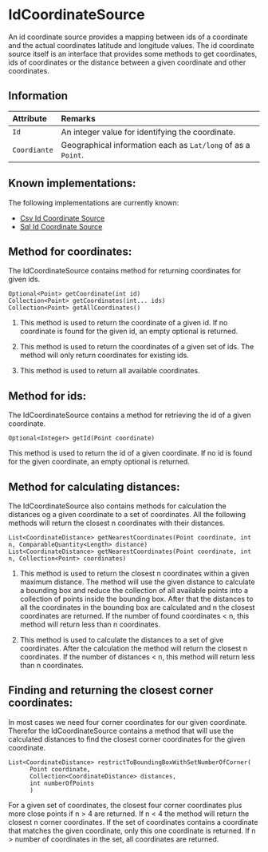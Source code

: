 # IdCoordinateSource
An id coordinate source provides a mapping between ids of a coordinate and the actual coordinates
latitude and longitude values. The id coordinate source itself is an interface that provides some
methods to get coordinates, ids of coordinates or the distance between a given coordinate and other
coordinates.


## Information

| Attribute    | Remarks                                                      |
|:-------------|:-------------------------------------------------------------|
| `Id`         | An integer value for identifying the coordinate.             |
| `Coordiante` | Geographical information each as `Lat/long` of as a `Point`. |



## Known implementations:
The following implementations are currently known:

- [Csv Id Coordinate Source](/io/csvfiles)
- [Sql Id Coordinate Source](/io/sql)


## Method for coordinates:
The IdCoordinateSource contains method for returning coordinates for given ids.

    Optional<Point> getCoordinate(int id)
    Collection<Point> getCoordinates(int... ids)
    Collection<Point> getAllCoordinates()

1. This method is used to return the coordinate of a given id. If no coordinate is found for
the given id, an empty optional is returned.

2. This method is used to return the coordinates of a given set of ids. The method will only return
coordinates for existing ids.

3. This method is used to return all available coordinates.


## Method for ids:

The IdCoordinateSource contains a method for retrieving the id of a given coordinate.

    Optional<Integer> getId(Point coordinate)

This method is used to return the id of a given coordinate. If no id is found for the given
coordinate, an empty optional is returned.


## Method for calculating distances:
The IdCoordinateSource also contains methods for calculation the distances og a given coordinate 
to a set of coordinates. All the following methods will return the closest n coordinates with their 
distances.

    List<CoordinateDistance> getNearestCoordinates(Point coordinate, int n, ComparableQuantity<Length> distance)
    List<CoordinateDistance> getNearestCoordinates(Point coordinate, int n, Collection<Point> coordinates)


1. This method is used to return the closest n coordinates within a given maximum distance. The method will
use the given distance to calculate a bounding box and reduce the collection of all available points into a collection 
of points inside the bounding box. After that the distances to all the coordinates in the bounding box are calculated 
and n the closest coordinates are returned. If the number of found coordinates < n, this method will return less than 
n coordinates.

2. This method is used to calculate the distances to a set of give coordinates. After the calculation
the method will return the closest n coordinates. If the number of distances < n, this method will
return less than n coordinates.


## Finding and returning the closest corner coordinates:
In most cases we need four corner coordinates for our given coordinate. Therefor the 
IdCoordinateSource contains a method that will use the calculated distances to find the closest 
corner coordinates for the given coordinate.

    List<CoordinateDistance> restrictToBoundingBoxWithSetNumberOfCorner(
          Point coordinate,
          Collection<CoordinateDistance> distances,
          int numberOfPoints
          )

For a given set of coordinates, the closest four corner coordinates plus more close points if n > 4
are returned. If n < 4 the method will return the closest n corner coordinates. If the set of 
coordinates contains a coordinate that matches the given coordinate, only this one coordinate is
returned. If n > number of coordinates in the set, all coordinates are returned.
